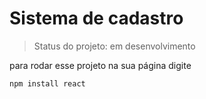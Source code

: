 # Sistema de cadastro 

> Status do projeto: em desenvolvimento

para rodar esse projeto na sua página digite

```
npm install react
```
